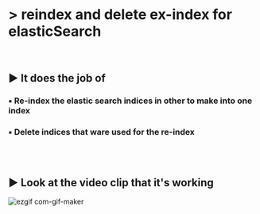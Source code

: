 # > reindex and delete ex-index for elasticSearch

</br>

## ▶ It does the job of

### ▪ Re-index the elastic search indices in other to make into one index

### ▪ Delete indices that ware used for the re-index

</br>
</br>

## ▶ Look at the video clip that it's working

![ezgif com-gif-maker](https://user-images.githubusercontent.com/89192083/178779522-4718f5e9-647a-410b-8a75-6d4581ada5cc.gif)
